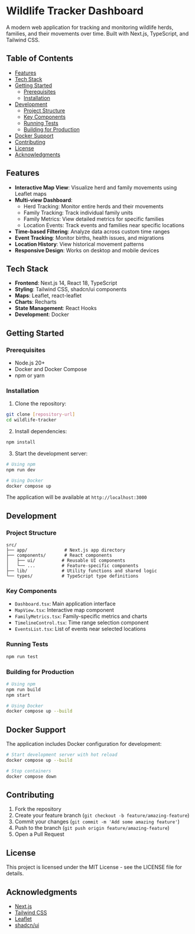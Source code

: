 # Wildlife Tracker Dashboard

A modern web application for tracking and monitoring wildlife herds, families, and their movements over time. Built with Next.js, TypeScript, and Tailwind CSS.

## Table of Contents

- [Features](#features)
- [Tech Stack](#tech-stack)
- [Getting Started](#getting-started)
  - [Prerequisites](#prerequisites)
  - [Installation](#installation)
- [Development](#development)
  - [Project Structure](#project-structure)
  - [Key Components](#key-components)
  - [Running Tests](#running-tests)
  - [Building for Production](#building-for-production)
- [Docker Support](#docker-support)
- [Contributing](#contributing)
- [License](#license)
- [Acknowledgments](#acknowledgments)

## Features

- **Interactive Map View**: Visualize herd and family movements using Leaflet maps
- **Multi-view Dashboard**:
  - Herd Tracking: Monitor entire herds and their movements
  - Family Tracking: Track individual family units
  - Family Metrics: View detailed metrics for specific families
  - Location Events: Track events and families near specific locations
- **Time-based Filtering**: Analyze data across custom time ranges
- **Event Tracking**: Monitor births, health issues, and migrations
- **Location History**: View historical movement patterns
- **Responsive Design**: Works on desktop and mobile devices

## Tech Stack

- **Frontend**: Next.js 14, React 18, TypeScript
- **Styling**: Tailwind CSS, shadcn/ui components
- **Maps**: Leaflet, react-leaflet
- **Charts**: Recharts
- **State Management**: React Hooks
- **Development**: Docker

## Getting Started

### Prerequisites

- Node.js 20+
- Docker and Docker Compose
- npm or yarn

### Installation

1. Clone the repository:
```bash
git clone [repository-url]
cd wildlife-tracker
```

2. Install dependencies:
```bash
npm install
```

3. Start the development server:
```bash
# Using npm
npm run dev

# Using Docker
docker compose up
```

The application will be available at `http://localhost:3000`

## Development

### Project Structure

```
src/
├── app/              # Next.js app directory
├── components/       # React components
│   ├── ui/          # Reusable UI components
│   └── ...          # Feature-specific components
├── lib/             # Utility functions and shared logic
└── types/           # TypeScript type definitions
```

### Key Components

- `Dashboard.tsx`: Main application interface
- `MapView.tsx`: Interactive map component
- `FamilyMetrics.tsx`: Family-specific metrics and charts
- `TimelineControl.tsx`: Time range selection component
- `EventsList.tsx`: List of events near selected locations

### Running Tests

```bash
npm run test
```

### Building for Production

```bash
# Using npm
npm run build
npm start

# Using Docker
docker compose up --build
```

## Docker Support

The application includes Docker configuration for development:

```bash
# Start development server with hot reload
docker compose up --build

# Stop containers
docker compose down
```

## Contributing

1. Fork the repository
2. Create your feature branch (`git checkout -b feature/amazing-feature`)
3. Commit your changes (`git commit -m 'Add some amazing feature'`)
4. Push to the branch (`git push origin feature/amazing-feature`)
5. Open a Pull Request

## License

This project is licensed under the MIT License - see the LICENSE file for details.

## Acknowledgments

- [Next.js](https://nextjs.org/)
- [Tailwind CSS](https://tailwindcss.com/)
- [Leaflet](https://leafletjs.com/)
- [shadcn/ui](https://ui.shadcn.com/)
